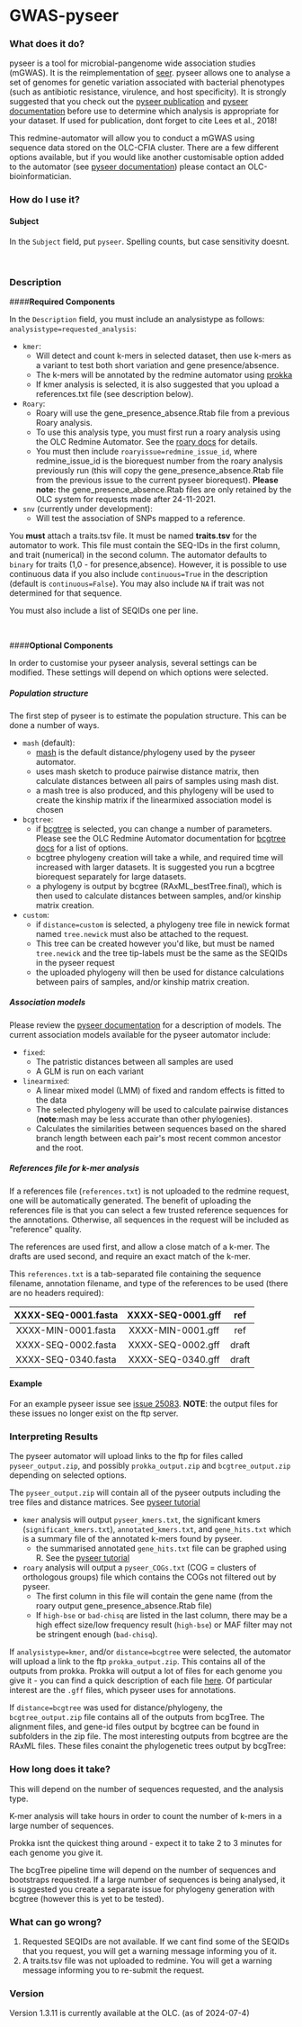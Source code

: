# GWAS-pyseer

### What does it do?

pyseer is a tool for microbial-pangenome wide association studies (mGWAS). It is the reimplementation of [seer](https://github.com/johnlees/seer). pyseer allows one to analyse a set of genomes for genetic variation associated with bacterial phenotypes (such as antibiotic resistance, virulence, and host specificity). It is strongly suggested that you check out the [pyseer publication](https://academic.oup.com/bioinformatics/article/34/24/4310/5047751) and [pyseer documentation](https://pyseer.readthedocs.io/en/master/index.html) before use to determine which analysis is appropriate for your dataset. If used for publication, dont forget to cite Lees et al., 2018!

This redmine-automator will allow you to conduct a mGWAS using sequence data stored on the OLC-CFIA cluster. There are a few different options available, but if you would like another customisable option added to the automator (see [pyseer documentation](https://pyseer.readthedocs.io/en/master/index.html)) please contact an OLC-bioinformatician.


### How do I use it?

#### Subject

In the `Subject` field, put `pyseer`. Spelling counts, but case sensitivity doesnt.

<p>&nbsp;</p>

### Description

####**Required Components**

In the `Description` field, you must include an analysistype as follows:
`analysistype=requested_analysis`:

- `kmer`:
    - Will detect and count k-mers in selected dataset, then use k-mers as a variant to test both short variation and gene presence/absence.
    - The k-mers will be annotated by the redmine automator using [prokka](https://github.com/tseemann/prokka#output-files)
    - If kmer analysis is selected, it is also suggested that you upload a references.txt file (see description below). 
- `Roary`:
    - Roary will use the gene_presence_absence.Rtab file from a previous Roary analysis.
    - To use this analysis type, you must first run a roary analysis using the OLC Redmine Automator. See the [roary docs](https://olc-bioinformatics.github.io/redmine-docs/analysis/roary/) for details.
    - You must then include `roaryissue=redmine_issue_id`, where redmine_issue_id is the biorequest number from the roary analysis previously run (this will copy the gene_presence_absence.Rtab file from the previous issue to the current pyseer biorequest). **Please note:** the gene_presence_absence.Rtab files are only retained by the OLC system for requests made after 24-11-2021.
- `snv` (currently under development):
    - Will test the association of SNPs mapped to a reference.

You **must** attach a traits.tsv file. It must be named **traits.tsv** for the automator to work. This file must contain the SEQ-IDs in the first column, and trait (numerical) in the second column. The automator defaults to `binary` for traits (1,0 - for presence,absence). However, it is possible to use continuous data if you also include `continuous=True` in the description (default is `continuous=False`). You may also include `NA` if trait was not determined for that sequence.


You must also include a list of SEQIDs one per line.  

<p>&nbsp;</p>

####**Optional Components**

In order to customise your pyseer analysis, several settings can be modified. These settings will depend on which options were selected.

##### **Population structure**

The first step of pyseer is to estimate the population structure. This can be done a number of ways. 

- `mash` (default):
    - [mash](https://genomebiology.biomedcentral.com/articles/10.1186/s13059-016-0997-x) is the default distance/phylogeny used by the pyseer automator.
    - uses mash sketch to produce pairwise distance matrix, then calculate distances between all pairs of samples using mash dist.
    - a mash tree is also produced, and this phylogeny will be used to create the kinship matrix if the linearmixed association model is chosen
- `bcgtree`: 
    - if [bcgtree](https://pubmed.ncbi.nlm.nih.gov/27603265/) is selected, you can change a number of parameters. Please see the OLC Redmine Automator documentation for [bcgtree docs](https://olc-bioinformatics.github.io/redmine-docs/analysis/bcgtree/) for a list of options.
    - bcgtree phylogeny creation will take a while, and required time will increased with larger datasets. It is suggested you run a bcgtree biorequest separately for large datasets.
    - a phylogeny is output by bcgtree (RAxML_bestTree.final), which is then used to calculate distances between samples, and/or kinship matrix creation.
- `custom`:
    - if `distance=custom` is selected, a phylogeny tree file in newick format named `tree.newick` must also be attached to the request. 
    - This tree can be created however you'd like, but must be named `tree.newick` and the tree tip-labels must be the same as the SEQIDs in the pyseer request
    - the uploaded phylogeny will then be used for distance calculations between pairs of samples, and/or kinship matrix creation.

##### **Association models**

Please review the [pyseer documentation](https://pyseer.readthedocs.io/en/master/usage.html#population-structure) for a description of models. The current association models available for the pyseer automator include:

- `fixed`:
    - The patristic distances between all samples are used
    - A GLM is run on each variant
- `linearmixed`:
    - A linear mixed model (LMM) of fixed and random effects is fitted to the data
    - The selected phylogeny will be used to calculate pairwise distances (**note**:mash may be less accurate than other phylogenies).
    - Calculates the similarities between sequences based on the shared branch length between each pair's most recent common ancestor and the root.

##### **References file for k-mer analysis**

If a references file (`references.txt`) is not uploaded to the redmine request, one will be automatically generated. The benefit of uploading the references file is that you can select a few trusted reference sequences for the annotations. Otherwise, all sequences in the request will be included as "reference" quality.

The references are used first, and allow a close match of a k-mer. The drafts are used second, and require an exact match of the k-mer.

This `references.txt` is a tab-separated file containing the sequence filename, annotation filename, and type of the references to be used (there are no headers required):


| XXXX-SEQ-0001.fasta | XXXX-SEQ-0001.gff |  ref  |
|:-------------------:|:-----------------:|:-----:|
| XXXX-MIN-0001.fasta | XXXX-MIN-0001.gff |  ref  |
| XXXX-SEQ-0002.fasta | XXXX-SEQ-0002.gff | draft |
| XXXX-SEQ-0340.fasta | XXXX-SEQ-0340.gff | draft |


#### Example

For an example pyseer issue see [issue 25083](https://redmine.biodiversity.agr.gc.ca/issues/25083). **NOTE**: the output files for these issues no longer exist on the ftp server.

### Interpreting Results

The pyseer automator will upload links to the ftp for files called `pyseer_output.zip`, and possibly `prokka_output.zip` and `bcgtree_output.zip` depending on selected options.

The `pyseer_output.zip` will contain all of the pyseer outputs including the tree files and distance matrices. See [pyseer tutorial](https://pyseer.readthedocs.io/en/master/tutorial.html)

- `kmer` analysis will output `pyseer_kmers.txt`, the significant kmers (`significant_kmers.txt`), `annotated_kmers.txt`, and `gene_hits.txt` which is a summary file of the annotated k-mers found by pyseer.
    - the summarised annotated `gene_hits.txt` file can be graphed using R. See the [pyseer tutorial](https://pyseer.readthedocs.io/en/master/tutorial.html)
- `roary` analysis will output a `pyseer_COGs.txt` (COG = clusters of orthologous groups) file which contains the COGs not filtered out by pyseer. 
    - The first column in this file will contain the gene name (from the roary output gene_presence_absence.Rtab file)
    - If `high-bse` or `bad-chisq` are listed in the last column, there may be a high effect size/low frequency result (`high-bse`) or MAF filter may not be stringent enough (`bad-chisq`).

If `analysistype=kmer`, and/or `distance=bcgtree` were selected, the automator will upload a link to the ftp `prokka_output.zip`. This contains all of the outputs from prokka. Prokka will output a lot of files for each genome you give it - you can find a quick description of
each file [here](https://github.com/tseemann/prokka#output-files). Of particular interest are the `.gff` files, which pyseer uses for annotations.

If `distance=bcgtree` was used for distance/phylogeny, the `bcgtree_output.zip` file contains all of the outputs from bcgTree. The alignment files, and gene-id files output by bcgtree can be found in subfolders in the zip file. The most interesting outputs from bcgtree are the RAxML files. These files conaint the phylogenetic trees output by bcgTree: 


### How long does it take?

This will depend on the number of sequences requested, and the analysis type.

K-mer analysis will take hours in order to count the number of k-mers in a large number of sequences.

Prokka isnt the quickest thing around - expect it to take 2 to 3 minutes for each genome you give it. 

The bcgTree pipeline time will depend on the number of sequences and bootstraps requested. If a large number of sequences is being analysed, it is suggested you create a separate issue for phylogeny generation with bcgtree (however this is yet to be tested).

### What can go wrong?

1. Requested SEQIDs are not available. If we cant find some of the SEQIDs that you request, you will get a warning message informing you of it.
2. A traits.tsv file was not uploaded to redmine. You will get a warning message informing you to re-submit the request.

### Version

Version 1.3.11 is currently available at the OLC. (as of 2024-07-4)

